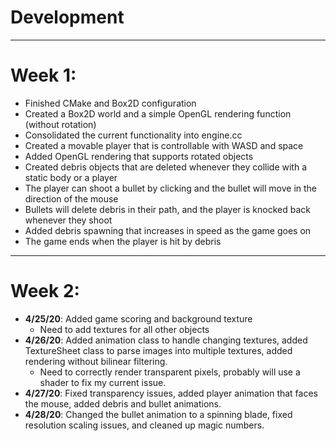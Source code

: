 # Development
---
# Week 1:
- Finished CMake and Box2D configuration
- Created a Box2D world and a simple OpenGL rendering function (without rotation)
- Consolidated the current functionality into engine.cc
- Created a movable player that is controllable with WASD and space
- Added OpenGL rendering that supports rotated objects
- Created debris objects that are deleted whenever they collide with a static body or a player
- The player can shoot a bullet by clicking and the bullet will move in the direction of the mouse
- Bullets will delete debris in their path, and the player is knocked back whenever they shoot
- Added debris spawning that increases in speed as the game goes on
- The game ends when the player is hit by debris
---
# Week 2:
- **4/25/20**: Added game scoring and background texture
    - Need to add textures for all other objects
- **4/26/20**: Added animation class to handle changing textures, added TextureSheet class to parse images into multiple
textures, added rendering without bilinear filtering.
    - Need to correctly render transparent pixels, probably will use a shader to fix my current issue.
- **4/27/20**: Fixed transparency issues, added player animation that faces the mouse, added debris and bullet
animations.
- **4/28/20**: Changed the bullet animation to a spinning blade, fixed resolution scaling issues, and cleaned up magic
numbers.